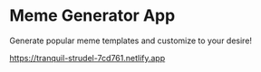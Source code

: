# Meme Generator App

Generate popular meme templates and customize to your desire!

https://tranquil-strudel-7cd761.netlify.app
